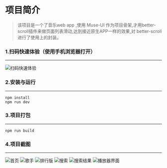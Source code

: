 # 项目简介
>该项目是一个了音乐web app ,使用 Muse-UI 作为项目骨架,才用better-scroll插件来做页面列表滑动,达到接近原生APP一样的效果,对 better-scroll 进行了使用上的封装。


### 1.扫码快速体验（使用手机浏览器打开）
***
![扫码快速体验](https://github.com/zhengsi1234/Vue/blob/master/static/Demonstration/1543569162.png)


### 2.安装与运行
***
```
npm install
npm run dev
```

### 3.项目打包
***
```
npm run build
```

### 4.项目截图
***
![首页](https://github.com/zhengsi1234/Vue/blob/master/static/Demonstration/TIM%E6%88%AA%E5%9B%BE20181203093240.png)
![歌手](https://github.com/zhengsi1234/Vue/blob/master/static/Demonstration/TIM%E6%88%AA%E5%9B%BE20181203093253.png)
![排行版](https://github.com/zhengsi1234/Vue/blob/master/static/Demonstration/TIM%E6%88%AA%E5%9B%BE20181203093305.png)
![搜索](https://github.com/zhengsi1234/Vue/blob/master/static/Demonstration/TIM%E6%88%AA%E5%9B%BE20181203093324.png)
![搜索结果](https://github.com/zhengsi1234/Vue/blob/master/static/Demonstration/TIM%E6%88%AA%E5%9B%BE20181203093355.png)
![播放器界面](https://github.com/zhengsi1234/Vue/blob/master/static/Demonstration/TIM%E6%88%AA%E5%9B%BE20181203093437.png)
